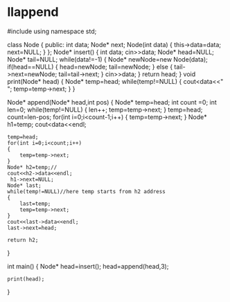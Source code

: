 # llappend
#include<iostream>
using namespace std;


class Node
{
    public:
    int data;
    Node* next;
    Node(int data)
    {
        this->data=data;
        next=NULL;
    }
};
Node* insert()
{
    int data;
    cin>>data;
    Node* head=NULL;
    Node* tail=NULL;
    while(data!=-1)
    {
        Node* newNode=new Node(data);
        if(head==NULL)
        {
            head=newNode;
            tail=newNode;
        }
        else
        {
            tail->next=newNode;
            tail=tail->next;
        }
        cin>>data;
    }
    return head;
}
void print(Node* head)
{
    Node* temp=head;
    while(temp!=NULL)
    {
        cout<<temp->data<<" ";
        temp=temp->next;
    }
}

Node* append(Node* head,int pos)
{
    Node* temp=head;
    int count =0;
    int len=0;
    while(temp!=NULL)
    {
        len++;
        temp=temp->next;
    }
    temp=head;
    count=len-pos;
    for(int i=0;i<count-1;i++)
    {
        temp=temp->next;
    }
    Node* h1=temp;
    cout<<h1->data<<endl;
   
    temp=head;
    for(int i=0;i<count;i++)
    {
        temp=temp->next;
    }
    Node* h2=temp;//
    cout<<h2->data<<endl;
     h1->next=NULL;
    Node* last;
    while(temp!=NULL)//here temp starts from h2 address
    {
        last=temp;
        temp=temp->next;
    }
    cout<<last->data<<endl;
    last->next=head;

    return h2;

}


int main()
{
    Node* head=insert();
   head=append(head,3);
   
    print(head);
}
